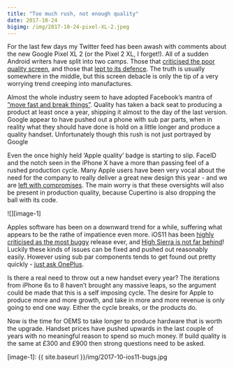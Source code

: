 ```yaml
---
title: "Too much rush, not enough quality"
date: 2017-10-24
bigimg: /img/2017-10-24-pixel-XL-2.jpeg
---
```

For the last few days my Twitter feed has been awash with comments about the new Google Pixel XL 2 (or the Pixel 2 XL, I forget!). All of a sudden Android writers have split into two camps. Those that [criticised the poor quality screen][1], and those that [lept to its defence][2]. The truth is usually somewhere in the middle, but this screen debacle is only the tip of a very worrying trend creeping into manufactures.

Almost the whole industry seem to have adopted Facebook’s mantra of [”move fast and break things”][3]. Quality has taken a back seat to producing a product at least once a year, shipping it almost to the day of the last version. Google appear to have pushed out a phone with sub par parts, when in reality what they should have done is hold on a little longer and produce a quality handset. Unfortunately though this rush is not just portrayed by Google 

Even the once highly held ‘Apple quality’ badge is starting to slip. FaceID and the notch seen in the iPhone X have a more than passing feel of a rushed production cycle. Many Apple users have been very vocal about the need for the company to really deliver a great new design this year - and we are [left with compromises][4]. The main worry is that these oversights will also be present in production quality, because Cupertino is also dropping the ball with its code.
  
![][image-1]

Apples software has been on a downward trend for a while, suffering what appears to be the rathe of impatience even more. iOS11 has been [highly criticised as the most buggy][5] release ever, and [High Sierra is not far behind][6]! Luckily these kinds of issues can be fixed and pushed out reasonably easily. However using sub par components tends to get found out pretty quickly - [just ask OnePlus][7]. 

Is there a real need to throw out a new handset every year? The iterations from iPhone 6s to 8 haven’t brought any massive leaps, so the argument could be made that this is a self imposing cycle. The desire for Apple to produce more and more growth, and take in more and more revenue is only going to end one way. Either the cycle breaks, or the products do. 

Now is the time for OEMS to take longer to produce hardware that is worth the upgrade. Handset prices have pushed upwards in the last couple of years with no meaningful reason to spend so much money. If build quality is the same at £300 and £900 then strong questions need to be asked. 

[1]:	https://www.theverge.com/2017/10/24/16519530/google-pixel-2xl-screen-issues-deep-and-unfixable
[2]:	https://www.androidcentral.com/relax-about-pixel-2-xl-display
[3]:	https://xkcd.com/1428/
[4]:	https://www.gr36.com/post/2017-10-06-apple-design-failing/
[5]:	http://www.techradar.com/how-to/ios-11-problems-how-to-fix-them
[6]:	https://www.macworld.co.uk/feature/mac-software/macos-high-sierra-latest-version-problems-fixes-features-compatibility-3647580/
[7]:	http://bgr.com/2017/07/07/oneplus-5-scrolling-issue-baffling-explanation/

[image-1]:	{{ site.baseurl }}/img/2017-10-ios11-bugs.jpg
